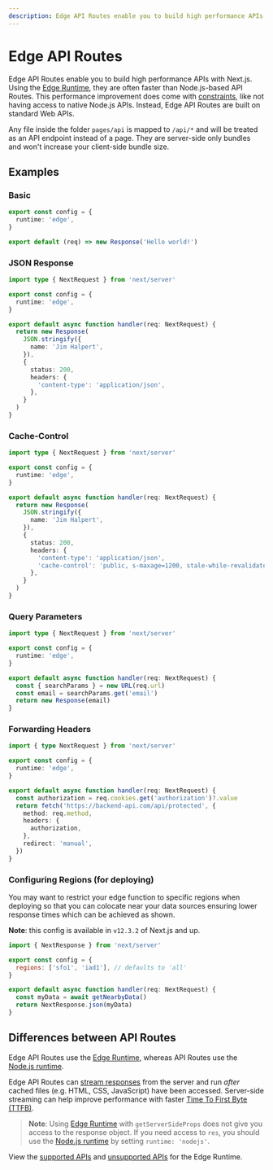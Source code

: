 ```yaml
---
description: Edge API Routes enable you to build high performance APIs directly inside your Next.js application.
---
```


# Edge API Routes

Edge API Routes enable you to build high performance APIs with Next.js. Using the [Edge Runtime](/docs/api-reference/edge-runtime.md), they are often faster than Node.js-based API Routes. This performance improvement does come with [constraints](/docs/api-reference/edge-runtime.md#unsupported-apis), like not having access to native Node.js APIs. Instead, Edge API Routes are built on standard Web APIs.

Any file inside the folder `pages/api` is mapped to `/api/*` and will be treated as an API endpoint instead of a page. They are server-side only bundles and won't increase your client-side bundle size.

## Examples

### Basic

```typescript
export const config = {
  runtime: 'edge',
}

export default (req) => new Response('Hello world!')
```

### JSON Response

```typescript
import type { NextRequest } from 'next/server'

export const config = {
  runtime: 'edge',
}

export default async function handler(req: NextRequest) {
  return new Response(
    JSON.stringify({
      name: 'Jim Halpert',
    }),
    {
      status: 200,
      headers: {
        'content-type': 'application/json',
      },
    }
  )
}
```

### Cache-Control

```typescript
import type { NextRequest } from 'next/server'

export const config = {
  runtime: 'edge',
}

export default async function handler(req: NextRequest) {
  return new Response(
    JSON.stringify({
      name: 'Jim Halpert',
    }),
    {
      status: 200,
      headers: {
        'content-type': 'application/json',
        'cache-control': 'public, s-maxage=1200, stale-while-revalidate=600',
      },
    }
  )
}
```

### Query Parameters

```typescript
import type { NextRequest } from 'next/server'

export const config = {
  runtime: 'edge',
}

export default async function handler(req: NextRequest) {
  const { searchParams } = new URL(req.url)
  const email = searchParams.get('email')
  return new Response(email)
}
```

### Forwarding Headers

```typescript
import { type NextRequest } from 'next/server'

export const config = {
  runtime: 'edge',
}

export default async function handler(req: NextRequest) {
  const authorization = req.cookies.get('authorization')?.value
  return fetch('https://backend-api.com/api/protected', {
    method: req.method,
    headers: {
      authorization,
    },
    redirect: 'manual',
  })
}
```

### Configuring Regions (for deploying)

You may want to restrict your edge function to specific regions when deploying so that you can colocate near your data sources ensuring lower response times which can be achieved as shown.

**Note**: this config is available in `v12.3.2` of Next.js and up.

```js
import { NextResponse } from 'next/server'

export const config = {
  regions: ['sfo1', 'iad1'], // defaults to 'all'
}

export default async function handler(req: NextRequest) {
  const myData = await getNearbyData()
  return NextResponse.json(myData)
}
```

## Differences between API Routes

Edge API Routes use the [Edge Runtime](/docs/api-reference/edge-runtime.md), whereas API Routes use the [Node.js runtime](/docs/advanced-features/react-18/switchable-runtime.md).

Edge API Routes can [stream responses](/docs/api-reference/edge-runtime.md#web-stream-apis) from the server and run _after_ cached files (e.g. HTML, CSS, JavaScript) have been accessed. Server-side streaming can help improve performance with faster [Time To First Byte (TTFB)](https://web.dev/ttfb/).

> **Note**: Using [Edge Runtime](/docs/api-reference/edge-runtime.md) with `getServerSideProps` does not give you access to the response object. If you need access to `res`, you should use the [Node.js runtime](/docs/advanced-features/react-18/switchable-runtime.md) by setting `runtime: 'nodejs'`.

View the [supported APIs](/docs/api-reference/edge-runtime.md) and [unsupported APIs](/docs/api-reference/edge-runtime.md#unsupported-apis) for the Edge Runtime.
